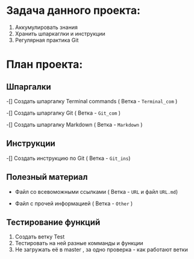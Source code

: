 # Задача данного проекта:
1. Аккумулировать знания
2. Хранить шпаркаглки и инструкции
3. Регулярная практика Git

# План проекта:

## Шпаргалки

-[] Создать шпаргалку Terminal commands ( Ветка - `Terminal_com` )

-[] Создать шпаргалку Git ( Ветка - `Git_com` )

-[] Создать шпаргалку Markdown ( Ветка - `Markdown` )

## Инструкции

-[] Создать инструкцию по Git ( Ветка - `Git_ins`)

## Полезный материал

* Файл со всевоможными ссылками ( Ветка - `URL` и файл `URL.md`)

* Файл с прочей информацией ( Ветка - `Other` )

## Тестирование функций

1. Создать ветку Test
2. Тестировать на ней разные комманды и функции
3. Не загружать её в master , за одно проверка - как работают ветки

